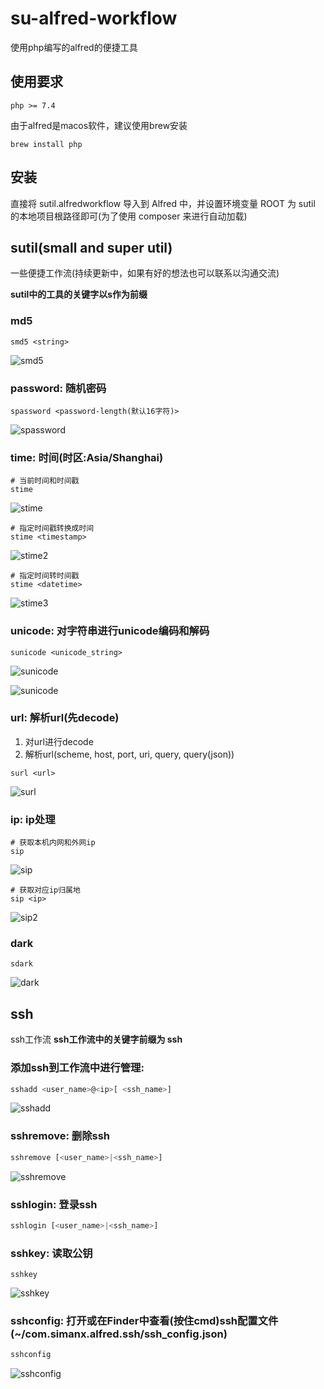 # su-alfred-workflow
使用php编写的alfred的便捷工具

## 使用要求
```
php >= 7.4
```

由于alfred是macos软件，建议使用brew安装
```shell
brew install php
```

## 安装
直接将 sutil.alfredworkflow 导入到 Alfred 中，并设置环境变量 ROOT 为 sutil 的本地项目根路径即可(为了使用 composer 来进行自动加载)

## sutil(small and super util)
一些便捷工作流(持续更新中，如果有好的想法也可以联系以沟通交流)

**sutil中的工具的关键字以s作为前缀**

### md5
```shell
smd5 <string>
```
![smd5](./imgs/smd5-example.jpg)

### password: 随机密码
```shell
spassword <password-length(默认16字符)>
```
![spassword](imgs/password-example.jpg)

### time: 时间(时区:Asia/Shanghai)
```shell
# 当前时间和时间戳
stime
```
![stime](imgs/stime-example.jpg)


```shell
# 指定时间戳转换成时间
stime <timestamp>
```
![stime2](imgs/stime-example2.jpg)

```shell
# 指定时间转时间戳
stime <datetime>
```
![stime3](imgs/stime-example3.jpg)

### unicode: 对字符串进行unicode编码和解码
```shell
sunicode <unicode_string>
```

![sunicode](imgs/sunicode-example.jpg)

![sunicode](imgs/sunicode-example2.jpg)

### url: 解析url(先decode)
1. 对url进行decode
2. 解析url(scheme, host, port, uri, query, query(json))

```shell
surl <url>
```

![surl](imgs/surl-example.jpg)

### ip: ip处理
```shell
# 获取本机内网和外网ip
sip
```
![sip](imgs/sip-example.jpg)

```shell
# 获取对应ip归属地
sip <ip>
```
![sip2](imgs/sip-example2.jpg)

### dark
```shell
sdark
```
![dark](imgs/sdark-example.jpg)

## ssh
ssh工作流
**ssh工作流中的关键字前缀为 ssh**

### 添加ssh到工作流中进行管理:
```sh
sshadd <user_name>@<ip>[ <ssh_name>]
```

![sshadd](imgs/sshadd-example.jpg)

### sshremove: 删除ssh
```sh
sshremove [<user_name>|<ssh_name>]
```

![sshremove](imgs/sshremove-example.jpg)

### sshlogin: 登录ssh
```sh
sshlogin [<user_name>|<ssh_name>]
```

### sshkey: 读取公钥
```shell
sshkey
```
![sshkey](imgs/sshkey-example.jpg)

### sshconfig: 打开或在Finder中查看(按住cmd)ssh配置文件(~/com.simanx.alfred.ssh/ssh_config.json)
```sh
sshconfig
```
![sshconfig](imgs/sshconfig-example.jpg)
